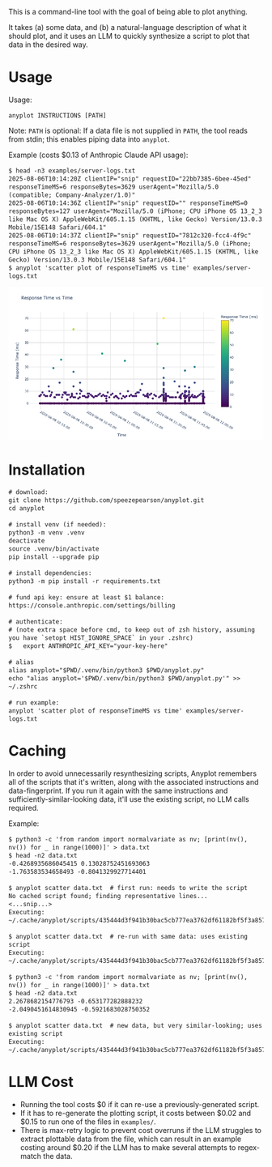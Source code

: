 This is a command-line tool with the goal of being able to plot anything.

It takes (a) some data, and (b) a natural-language description of what it should plot, and it uses an LLM to quickly synthesize a script to plot that data in the desired way.

# Usage

Usage:

    anyplot INSTRUCTIONS [PATH]

Note: `PATH` is optional: If a data file is not supplied in `PATH`, the tool reads from stdin; this enables piping data into `anyplot`.

Example (costs $0.13 of Anthropic Claude API usage):

    $ head -n3 examples/server-logs.txt
    2025-08-06T10:14:20Z clientIP="snip" requestID="22bb7385-6bee-45ed" responseTimeMS=6 responseBytes=3629 userAgent="Mozilla/5.0 (compatible; Company-Analyzer/1.0)"
    2025-08-06T10:14:36Z clientIP="snip" requestID="" responseTimeMS=0 responseBytes=127 userAgent="Mozilla/5.0 (iPhone; CPU iPhone OS 13_2_3 like Mac OS X) AppleWebKit/605.1.15 (KHTML, like Gecko) Version/13.0.3 Mobile/15E148 Safari/604.1"
    2025-08-06T10:14:37Z clientIP="snip" requestID="7812c320-fcc4-4f9c" responseTimeMS=6 responseBytes=3629 userAgent="Mozilla/5.0 (iPhone; CPU iPhone OS 13_2_3 like Mac OS X) AppleWebKit/605.1.15 (KHTML, like Gecko) Version/13.0.3 Mobile/15E148 Safari/604.1"
    $ anyplot 'scatter plot of responseTimeMS vs time' examples/server-logs.txt

![](example-server-logs.png)

# Installation

```
# download:
git clone https://github.com/speezepearson/anyplot.git
cd anyplot

# install venv (if needed):
python3 -m venv .venv
deactivate
source .venv/bin/activate
pip install --upgrade pip

# install dependencies:
python3 -m pip install -r requirements.txt

# fund api key: ensure at least $1 balance: https://console.anthropic.com/settings/billing

# authenticate:
# (note extra space before cmd, to keep out of zsh history, assuming you have `setopt HIST_IGNORE_SPACE` in your .zshrc)
$   export ANTHROPIC_API_KEY="your-key-here"

# alias
alias anyplot="$PWD/.venv/bin/python3 $PWD/anyplot.py"
echo "alias anyplot='$PWD/.venv/bin/python3 $PWD/anyplot.py'" >> ~/.zshrc

# run example:
anyplot 'scatter plot of responseTimeMS vs time' examples/server-logs.txt
```


# Caching

In order to avoid unnecessarily resynthesizing scripts, Anyplot remembers all of the scripts that it's written, along with the associated instructions and data-fingerprint. If you run it again with the same instructions and sufficiently-similar-looking data, it'll use the existing script, no LLM calls required.

Example:

    $ python3 -c 'from random import normalvariate as nv; [print(nv(), nv()) for _ in range(1000)]' > data.txt
    $ head -n2 data.txt
    -0.4268935686045415 0.13028752451693063
    -1.763583534658493 -0.8041329927714401

    $ anyplot scatter data.txt  # first run: needs to write the script
    No cached script found; finding representative lines...
    <...snip...>
    Executing: ~/.cache/anyplot/scripts/435444d3f941b30bac5cb777ea3762df61182bf5f3a8576e9839bb4ba8c1aca4.py

    $ anyplot scatter data.txt  # re-run with same data: uses existing script
    Executing: ~/.cache/anyplot/scripts/435444d3f941b30bac5cb777ea3762df61182bf5f3a8576e9839bb4ba8c1aca4.py

    $ python3 -c 'from random import normalvariate as nv; [print(nv(), nv()) for _ in range(1000)]' > data.txt
    $ head -n2 data.txt
    2.2678682154776793 -0.653177282888232
    -2.0490451614830945 -0.5921683028750352

    $ anyplot scatter data.txt  # new data, but very similar-looking; uses existing script
    Executing: ~/.cache/anyplot/scripts/435444d3f941b30bac5cb777ea3762df61182bf5f3a8576e9839bb4ba8c1aca4.py

# LLM Cost

- Running the tool costs $0 if it can re-use a previously-generated script.
- If it has to re-generate the plotting script, it costs between $0.02 and $0.15 to run one of the files in `examples/`.
- There is max-retry logic to prevent cost overruns if the LLM struggles to extract plottable data from the file, which can result in an example costing around $0.20 if the LLM has to make several attempts to regex-match the data.
